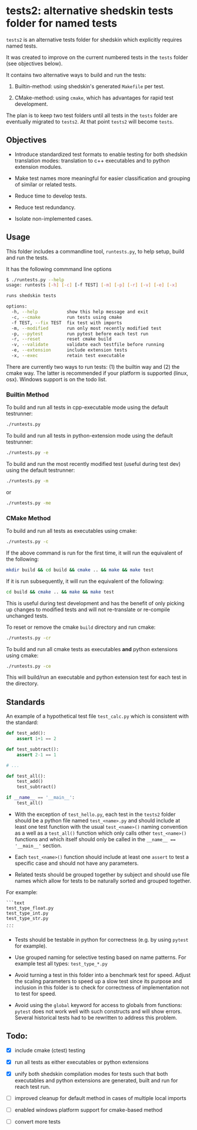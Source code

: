 # tests2: alternative shedskin tests folder for named tests

`tests2` is an alternative tests folder for shedskin which explicitly requires named tests.

It was created to improve on the current numbered tests in the `tests` folder (see objectives below).

It contains two alternative ways to build and run the tests:

1. Builtin-method: using shedskin's generated `Makefile` per test.

2. CMake-method: using `cmake`, which has advantages for rapid test development.

The plan is to keep two test folders until all tests in the `tests` folder are eventually migrated to `tests2`. At that point `tests2` will become `tests`.


## Objectives

-  Introduce standardized test formats to enable testing for both shedskin translation modes: translation to c++ executables and to python extension modules.

- Make test names more meaningful for easier classification and grouping of similar or related tests.

- Reduce time to develop tests.

- Reduce test redundancy.

- Isolate non-implemented cases.


## Usage

This folder includes a commandline tool, `runtests.py`, to help setup, build and run the tests.

It has the following commmand line options

```bash
$ ./runtests.py --help
usage: runtests [-h] [-c] [-f TEST] [-m] [-p] [-r] [-v] [-e] [-x]

runs shedskin tests

options:
  -h, --help           show this help message and exit
  -c, --cmake          run tests using cmake
  -f TEST, --fix TEST  fix test with imports
  -m, --modified       run only most recently modified test
  -p, --pytest         run pytest before each test run
  -r, --reset          reset cmake build
  -v, --validate       validate each testfile before running
  -e, --extension      include extension tests
  -x, --exec           retain test executable
```

There are currently two ways to run tests: (1) the builtin way and (2) the cmake way. The latter is recommended if your platform is supported (linux, osx). Windows support is on the todo list.

### Builtin Method

To build and run all tests in cpp-executable mode using the default testrunner:

```bash
./runtests.py
```

To build and run all tests in python-extension mode using the default testrunner:

```bash
./runtests.py -e
```


To build and run the most recently modified test (useful during test dev) using the default testrunner:

```bash
./runtests.py -m
```

or

```bash
./runtests.py -me
```

### CMake Method

To build and run all tests as executables using cmake:

```bash
./runtests.py -c
```

If the above command is run for the first time, it will run the equivalent of the following:

```bash
mkdir build && cd build && cmake .. && make && make test
```

If it is run subsequently, it will run the equivalent of the following:

```bash
cd build && cmake .. && make && make test
```

This is useful during test development and has the benefit of only picking up changes to modified tests and will not re-translate or re-compile unchanged tests.

To reset or remove the cmake `build` directory and run cmake:

```bash
./runtests.py -cr
```

To build and run all cmake tests as executables **and** python extensions using cmake:

```bash
./runtests.py -ce
```

This will build/run an executable and python extension test for each test in the directory.


## Standards

An example of a hypothetical test file `test_calc.py` which is consistent with the standard:

```python
def test_add():
    assert 1+1 == 2

def test_subtract():
    assert 2-1 == 1

# ...

def test_all():
    test_add()
    test_subtract()

if __name__ == '__main__':
    test_all()
````

- With the exception of `test_hello.py`, each test in the `tests2` folder should be a python file named `test_<name>.py` and should include at least one test function with the usual `test_<name>()` naming convention as a well as a `test_all()` function which only calls other `test_<name>()` functions and which itself should only be called in the `__name__ == '__main__'` section. 

- Each `test_<name>()` function should include at least one `assert` to test a specific case and should not have any parameters.

- Related tests should be grouped together by subject and should use file names which allow for tests to be naturally sorted and grouped together.

For example:

	```text
	test_type_float.py
	test_type_int.py
	test_type_str.py
	...
	```



- Tests should be testable in python for correctness (e.g. by using `pytest` for example).

- Use grouped naming for selective testing based on name patterns. For example test all types: `test_type_*.py`

- Avoid turning a test in this folder into a benchmark test for speed. Adjust the scaling parameters to speed up a slow test since its purpose and inclusion in this folder is to check for correctness of implementation not to test for speed.

- Avoid using the `global` keyword for access to globals from functions: `pytest` does not work well with such constructs and will show errors. Several historical tests had to be rewritten to address this problem.


## Todo:

- [x] include cmake (ctest) testing
- [x] run all tests as either executables or python extensions
- [x] unify both shedskin compilation modes for tests such that both executables and python extensions are generated, built and run for reach test run.
- [ ] improved cleanup for default method in cases of multiple local imports
- [ ] enabled windows platform support for cmake-based method
- [ ] convert more tests


